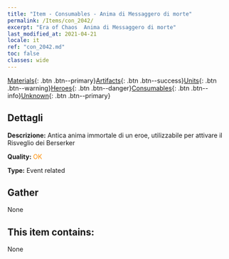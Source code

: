 ```yaml
---
title: "Item - Consumables - Anima di Messaggero di morte"
permalink: /Items/con_2042/
excerpt: "Era of Chaos  Anima di Messaggero di morte"
last_modified_at: 2021-04-21
locale: it
ref: "con_2042.md"
toc: false
classes: wide
---
```

 [Materials](/it/Items/){: .btn .btn--primary}[Artifacts](/it/Items/Artifacts/){: .btn .btn--success}[Units](/it/Items/Units/){: .btn .btn--warning}[Heroes](/it/Items/Heroes/){: .btn .btn--danger}[Consumables](/it/Items/Consumables/){: .btn .btn--info}[Unknown](/it/Items/Unknown/){: .btn .btn--primary}

## Dettagli
 **Descrizione:** Antica anima immortale di un eroe, utilizzabile per attivare il Risveglio dei Berserker

 **Quality:** <span style="color: #FF8C00">OK</span>

 **Type:** Event related

## Gather

  None

## This item contains:

  None

